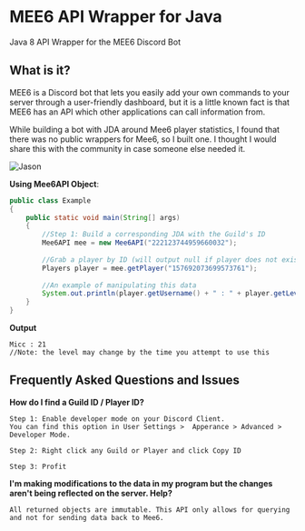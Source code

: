 # MEE6 API Wrapper for Java

Java 8 API Wrapper for the MEE6 Discord Bot

## What is it?
MEE6 is a Discord bot that lets you easily add your own commands to your server
through a user-friendly dashboard, but it is a little known fact is that MEE6 has an API which other applications can call information from.

While building a bot with JDA around Mee6 player statistics, I found that there was no public wrappers for Mee6, so I built one. I thought I would share this with the community in case someone else needed it.



![Jason](https://i.gyazo.com/53d14bf4550f2efd4f835f3bd4563292.png)

**Using Mee6API Object**:
```java
public class Example
{
    public static void main(String[] args)
    {
    	//Step 1: Build a corresponding JDA with the Guild's ID
        Mee6API mee = new Mee6API("222123744959660032");
        
        //Grab a player by ID (will output null if player does not exist in this leaderboard)
        Players player = mee.getPlayer("157692073699573761");
        
        //An example of manipulating this data
        System.out.println(player.getUsername() + " : " + player.getLevel());
    }
}
```

**Output**
```
Micc : 21
//Note: the level may change by the time you attempt to use this
```

## Frequently Asked Questions and Issues

**How do I find a Guild ID / Player ID?**
```
Step 1: Enable developer mode on your Discord Client. 
You can find this option in User Settings >  Apperance > Advanced > Developer Mode.

Step 2: Right click any Guild or Player and click Copy ID

Step 3: Profit
```

**I'm making modifications to the data in my program but the changes aren't being reflected on the server. Help?**

```
All returned objects are immutable. This API only allows for querying and not for sending data back to Mee6.
```
